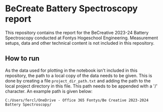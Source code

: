 # BeCreate Battery Spectroscopy report

This repository contains the report for the BeCreative 2023-24 Battery Spectroscopy conducted at Fontys Hogeschool Engineering. Measurement setups, data and other technical content is not included in this repository.

## How to run

As the data used for plotting in the notebook isn't included in this repository, the path to a local copy of the data needs to be given. This is done by creating a file `project_dir_path.txt` and adding the path to the local project directory in this file. This path needs to be appended with a '/' character. An example path is given below:

`C:/Users/fercl/OneDrive - Office 365 Fontys/Be Creative 2023-2024 Battery Spectroscopy/`